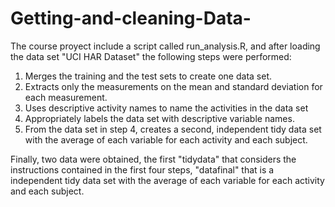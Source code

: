 # Getting-and-cleaning-Data-
The course proyect include a script called run_analysis.R, and after loading the data set "UCI HAR Dataset" the following steps were performed:

1. Merges the training and the test sets to create one data set.
2. Extracts only the measurements on the mean and standard deviation for each measurement.
3. Uses descriptive activity names to name the activities in the data set
4. Appropriately labels the data set with descriptive variable names.
5. From the data set in step 4, creates a second, independent tidy data set with the average of each variable for each activity and each subject.

Finally, two data were obtained, the first "tidydata" that considers the instructions contained in the first four steps, "datafinal" that is a independent tidy data set with the average of each variable for each activity and each subject.
